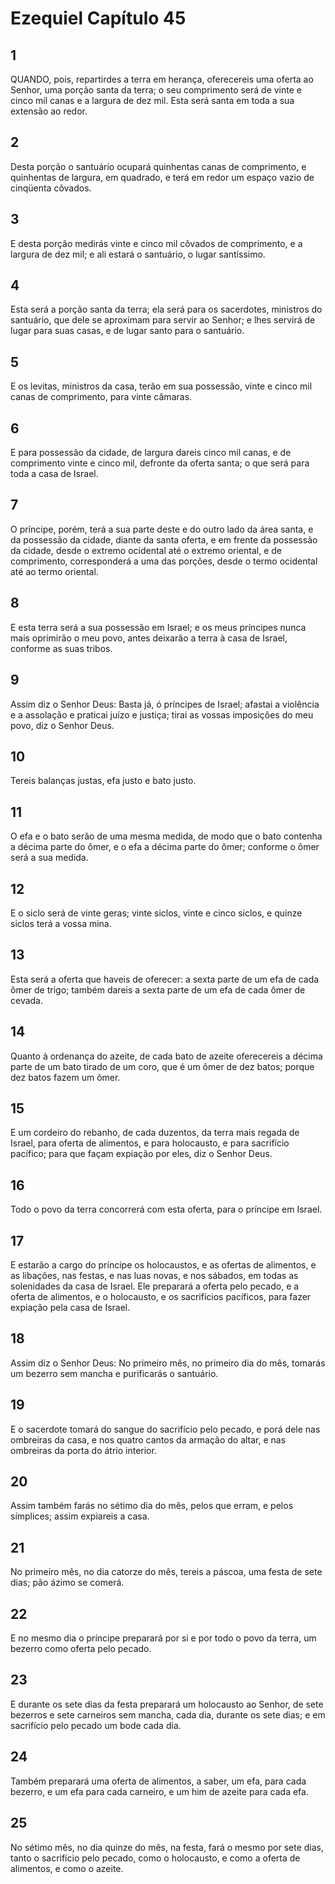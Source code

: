 # Ezequiel Capítulo 45

## 1
QUANDO, pois, repartirdes a terra em herança, oferecereis uma oferta ao Senhor, uma porção santa da terra; o seu comprimento será de vinte e cinco mil canas e a largura de dez mil. Esta será santa em toda a sua extensão ao redor.

## 2
Desta porção o santuário ocupará quinhentas canas de comprimento, e quinhentas de largura, em quadrado, e terá em redor um espaço vazio de cinqüenta côvados.

## 3
E desta porção medirás vinte e cinco mil côvados de comprimento, e a largura de dez mil; e ali estará o santuário, o lugar santíssimo.

## 4
Esta será a porção santa da terra; ela será para os sacerdotes, ministros do santuário, que dele se aproximam para servir ao Senhor; e lhes servirá de lugar para suas casas, e de lugar santo para o santuário.

## 5
E os levitas, ministros da casa, terão em sua possessão, vinte e cinco mil canas de comprimento, para vinte câmaras.

## 6
E para possessão da cidade, de largura dareis cinco mil canas, e de comprimento vinte e cinco mil, defronte da oferta santa; o que será para toda a casa de Israel.

## 7
O príncipe, porém, terá a sua parte deste e do outro lado da área santa, e da possessão da cidade, diante da santa oferta, e em frente da possessão da cidade, desde o extremo ocidental até o extremo oriental, e de comprimento, corresponderá a uma das porções, desde o termo ocidental até ao termo oriental.

## 8
E esta terra será a sua possessão em Israel; e os meus príncipes nunca mais oprimirão o meu povo, antes deixarão a terra à casa de Israel, conforme as suas tribos.

## 9
Assim diz o Senhor Deus: Basta já, ó príncipes de Israel; afastai a violência e a assolação e praticai juízo e justiça; tirai as vossas imposições do meu povo, diz o Senhor Deus.

## 10
Tereis balanças justas, efa justo e bato justo.

## 11
O efa e o bato serão de uma mesma medida, de modo que o bato contenha a décima parte do ômer, e o efa a décima parte do ômer; conforme o ômer será a sua medida.

## 12
E o siclo será de vinte geras; vinte siclos, vinte e cinco siclos, e quinze siclos terá a vossa mina.

## 13
Esta será a oferta que haveis de oferecer: a sexta parte de um efa de cada ômer de trigo; também dareis a sexta parte de um efa de cada ômer de cevada.

## 14
Quanto à ordenança do azeite, de cada bato de azeite oferecereis a décima parte de um bato tirado de um coro, que é um ômer de dez batos; porque dez batos fazem um ômer.

## 15
E um cordeiro do rebanho, de cada duzentos, da terra mais regada de Israel, para oferta de alimentos, e para holocausto, e para sacrifício pacífico; para que façam expiação por eles, diz o Senhor Deus.

## 16
Todo o povo da terra concorrerá com esta oferta, para o príncipe em Israel.

## 17
E estarão a cargo do príncipe os holocaustos, e as ofertas de alimentos, e as libações, nas festas, e nas luas novas, e nos sábados, em todas as solenidades da casa de Israel. Ele preparará a oferta pelo pecado, e a oferta de alimentos, e o holocausto, e os sacrifícios pacíficos, para fazer expiação pela casa de Israel.

## 18
Assim diz o Senhor Deus: No primeiro mês, no primeiro dia do mês, tomarás um bezerro sem mancha e purificarás o santuário.

## 19
E o sacerdote tomará do sangue do sacrifício pelo pecado, e porá dele nas ombreiras da casa, e nos quatro cantos da armação do altar, e nas ombreiras da porta do átrio interior.

## 20
Assim também farás no sétimo dia do mês, pelos que erram, e pelos símplices; assim expiareis a casa.

## 21
No primeiro mês, no dia catorze do mês, tereis a páscoa, uma festa de sete dias; pão ázimo se comerá.

## 22
E no mesmo dia o príncipe preparará por si e por todo o povo da terra, um bezerro como oferta pelo pecado.

## 23
E durante os sete dias da festa preparará um holocausto ao Senhor, de sete bezerros e sete carneiros sem mancha, cada dia, durante os sete dias; e em sacrifício pelo pecado um bode cada dia.

## 24
Também preparará uma oferta de alimentos, a saber, um efa, para cada bezerro, e um efa para cada carneiro, e um him de azeite para cada efa.

## 25
No sétimo mês, no dia quinze do mês, na festa, fará o mesmo por sete dias, tanto o sacrifício pelo pecado, como o holocausto, e como a oferta de alimentos, e como o azeite.

